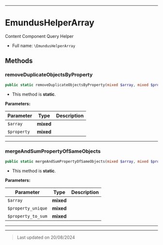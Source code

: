 ***

# EmundusHelperArray

Content Component Query Helper



* Full name: `\EmundusHelperArray`




## Methods


### removeDuplicateObjectsByProperty



```php
public static removeDuplicateObjectsByProperty(mixed $array, mixed $property): mixed
```



* This method is **static**.




**Parameters:**

| Parameter | Type | Description |
|-----------|------|-------------|
| `$array` | **mixed** |  |
| `$property` | **mixed** |  |





***

### mergeAndSumPropertyOfSameObjects



```php
public static mergeAndSumPropertyOfSameObjects(mixed $array, mixed $property_unique, mixed $property_to_sum): mixed
```



* This method is **static**.




**Parameters:**

| Parameter | Type | Description |
|-----------|------|-------------|
| `$array` | **mixed** |  |
| `$property_unique` | **mixed** |  |
| `$property_to_sum` | **mixed** |  |





***


***
> Last updated on 20/08/2024
